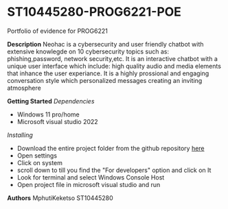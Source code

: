 # ST10445280-PROG6221-POE
Portfolio of evidence for PROG6221

 **Description**
Neohac is a cybersecurity and user friendly chatbot with extensive knowlegde on 10 cybersecurity topics 
such as: phishing,password, network security,etc.
It is an interactive chatbot with a unique user interface which include: high quality audio and media
elements that inhance the user experiance. It is a highly prossional and engaging conversation style
which personalized messages creating an inviting atmosphere

 **Getting Started**
*Dependencies*
- Windows 11 pro/home
- Microsoft visual studio 2022

*Installing*
- Download the entire project folder from the github repository [here](https://github.com/MphutiKeketso/ST10445280-PROG6221-POE-Part-1)
- Open settings
- Click on system
- scroll down to till you find the "For developers" option and click on It
- Look for terminal and select Windows Console Host
- Open project file in microsoft visual studio and run

**Authors**
MphutiKeketso
ST10445280
